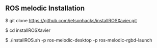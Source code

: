 ROS melodic Installation
-----------------

$ git clone https://github.com/jetsonhacks/installROSXavier.git

$ cd installROSXavier

$ ./installROS.sh -p ros-melodic-desktop -p ros-melodic-rgbd-launch

